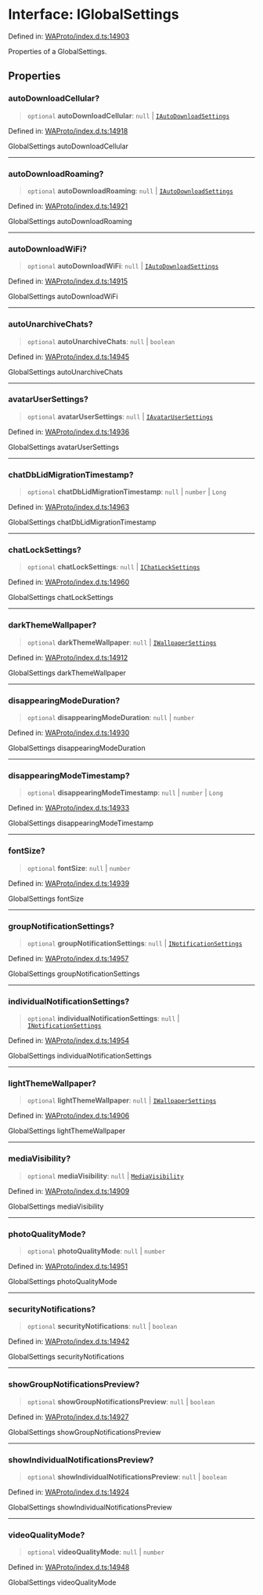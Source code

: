 # Interface: IGlobalSettings

Defined in: [WAProto/index.d.ts:14903](https://github.com/Fokusdotid/bail/blob/3bcafd64e13ba51a595ace0ee7bd2c9c52ab1814/WAProto/index.d.ts#L14903)

Properties of a GlobalSettings.

## Properties

### autoDownloadCellular?

> `optional` **autoDownloadCellular**: `null` \| [`IAutoDownloadSettings`](IAutoDownloadSettings.md)

Defined in: [WAProto/index.d.ts:14918](https://github.com/Fokusdotid/bail/blob/3bcafd64e13ba51a595ace0ee7bd2c9c52ab1814/WAProto/index.d.ts#L14918)

GlobalSettings autoDownloadCellular

***

### autoDownloadRoaming?

> `optional` **autoDownloadRoaming**: `null` \| [`IAutoDownloadSettings`](IAutoDownloadSettings.md)

Defined in: [WAProto/index.d.ts:14921](https://github.com/Fokusdotid/bail/blob/3bcafd64e13ba51a595ace0ee7bd2c9c52ab1814/WAProto/index.d.ts#L14921)

GlobalSettings autoDownloadRoaming

***

### autoDownloadWiFi?

> `optional` **autoDownloadWiFi**: `null` \| [`IAutoDownloadSettings`](IAutoDownloadSettings.md)

Defined in: [WAProto/index.d.ts:14915](https://github.com/Fokusdotid/bail/blob/3bcafd64e13ba51a595ace0ee7bd2c9c52ab1814/WAProto/index.d.ts#L14915)

GlobalSettings autoDownloadWiFi

***

### autoUnarchiveChats?

> `optional` **autoUnarchiveChats**: `null` \| `boolean`

Defined in: [WAProto/index.d.ts:14945](https://github.com/Fokusdotid/bail/blob/3bcafd64e13ba51a595ace0ee7bd2c9c52ab1814/WAProto/index.d.ts#L14945)

GlobalSettings autoUnarchiveChats

***

### avatarUserSettings?

> `optional` **avatarUserSettings**: `null` \| [`IAvatarUserSettings`](IAvatarUserSettings.md)

Defined in: [WAProto/index.d.ts:14936](https://github.com/Fokusdotid/bail/blob/3bcafd64e13ba51a595ace0ee7bd2c9c52ab1814/WAProto/index.d.ts#L14936)

GlobalSettings avatarUserSettings

***

### chatDbLidMigrationTimestamp?

> `optional` **chatDbLidMigrationTimestamp**: `null` \| `number` \| `Long`

Defined in: [WAProto/index.d.ts:14963](https://github.com/Fokusdotid/bail/blob/3bcafd64e13ba51a595ace0ee7bd2c9c52ab1814/WAProto/index.d.ts#L14963)

GlobalSettings chatDbLidMigrationTimestamp

***

### chatLockSettings?

> `optional` **chatLockSettings**: `null` \| [`IChatLockSettings`](IChatLockSettings.md)

Defined in: [WAProto/index.d.ts:14960](https://github.com/Fokusdotid/bail/blob/3bcafd64e13ba51a595ace0ee7bd2c9c52ab1814/WAProto/index.d.ts#L14960)

GlobalSettings chatLockSettings

***

### darkThemeWallpaper?

> `optional` **darkThemeWallpaper**: `null` \| [`IWallpaperSettings`](IWallpaperSettings.md)

Defined in: [WAProto/index.d.ts:14912](https://github.com/Fokusdotid/bail/blob/3bcafd64e13ba51a595ace0ee7bd2c9c52ab1814/WAProto/index.d.ts#L14912)

GlobalSettings darkThemeWallpaper

***

### disappearingModeDuration?

> `optional` **disappearingModeDuration**: `null` \| `number`

Defined in: [WAProto/index.d.ts:14930](https://github.com/Fokusdotid/bail/blob/3bcafd64e13ba51a595ace0ee7bd2c9c52ab1814/WAProto/index.d.ts#L14930)

GlobalSettings disappearingModeDuration

***

### disappearingModeTimestamp?

> `optional` **disappearingModeTimestamp**: `null` \| `number` \| `Long`

Defined in: [WAProto/index.d.ts:14933](https://github.com/Fokusdotid/bail/blob/3bcafd64e13ba51a595ace0ee7bd2c9c52ab1814/WAProto/index.d.ts#L14933)

GlobalSettings disappearingModeTimestamp

***

### fontSize?

> `optional` **fontSize**: `null` \| `number`

Defined in: [WAProto/index.d.ts:14939](https://github.com/Fokusdotid/bail/blob/3bcafd64e13ba51a595ace0ee7bd2c9c52ab1814/WAProto/index.d.ts#L14939)

GlobalSettings fontSize

***

### groupNotificationSettings?

> `optional` **groupNotificationSettings**: `null` \| [`INotificationSettings`](INotificationSettings.md)

Defined in: [WAProto/index.d.ts:14957](https://github.com/Fokusdotid/bail/blob/3bcafd64e13ba51a595ace0ee7bd2c9c52ab1814/WAProto/index.d.ts#L14957)

GlobalSettings groupNotificationSettings

***

### individualNotificationSettings?

> `optional` **individualNotificationSettings**: `null` \| [`INotificationSettings`](INotificationSettings.md)

Defined in: [WAProto/index.d.ts:14954](https://github.com/Fokusdotid/bail/blob/3bcafd64e13ba51a595ace0ee7bd2c9c52ab1814/WAProto/index.d.ts#L14954)

GlobalSettings individualNotificationSettings

***

### lightThemeWallpaper?

> `optional` **lightThemeWallpaper**: `null` \| [`IWallpaperSettings`](IWallpaperSettings.md)

Defined in: [WAProto/index.d.ts:14906](https://github.com/Fokusdotid/bail/blob/3bcafd64e13ba51a595ace0ee7bd2c9c52ab1814/WAProto/index.d.ts#L14906)

GlobalSettings lightThemeWallpaper

***

### mediaVisibility?

> `optional` **mediaVisibility**: `null` \| [`MediaVisibility`](../enumerations/MediaVisibility.md)

Defined in: [WAProto/index.d.ts:14909](https://github.com/Fokusdotid/bail/blob/3bcafd64e13ba51a595ace0ee7bd2c9c52ab1814/WAProto/index.d.ts#L14909)

GlobalSettings mediaVisibility

***

### photoQualityMode?

> `optional` **photoQualityMode**: `null` \| `number`

Defined in: [WAProto/index.d.ts:14951](https://github.com/Fokusdotid/bail/blob/3bcafd64e13ba51a595ace0ee7bd2c9c52ab1814/WAProto/index.d.ts#L14951)

GlobalSettings photoQualityMode

***

### securityNotifications?

> `optional` **securityNotifications**: `null` \| `boolean`

Defined in: [WAProto/index.d.ts:14942](https://github.com/Fokusdotid/bail/blob/3bcafd64e13ba51a595ace0ee7bd2c9c52ab1814/WAProto/index.d.ts#L14942)

GlobalSettings securityNotifications

***

### showGroupNotificationsPreview?

> `optional` **showGroupNotificationsPreview**: `null` \| `boolean`

Defined in: [WAProto/index.d.ts:14927](https://github.com/Fokusdotid/bail/blob/3bcafd64e13ba51a595ace0ee7bd2c9c52ab1814/WAProto/index.d.ts#L14927)

GlobalSettings showGroupNotificationsPreview

***

### showIndividualNotificationsPreview?

> `optional` **showIndividualNotificationsPreview**: `null` \| `boolean`

Defined in: [WAProto/index.d.ts:14924](https://github.com/Fokusdotid/bail/blob/3bcafd64e13ba51a595ace0ee7bd2c9c52ab1814/WAProto/index.d.ts#L14924)

GlobalSettings showIndividualNotificationsPreview

***

### videoQualityMode?

> `optional` **videoQualityMode**: `null` \| `number`

Defined in: [WAProto/index.d.ts:14948](https://github.com/Fokusdotid/bail/blob/3bcafd64e13ba51a595ace0ee7bd2c9c52ab1814/WAProto/index.d.ts#L14948)

GlobalSettings videoQualityMode
